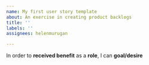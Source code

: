 ```yaml
---
name: My first user story template
about: An exercise in creating product backlogs
title: ''
labels: ''
assignees: helenmurugan

---
```


In order to **received benefit** as a **role**, I can **goal/desire**
